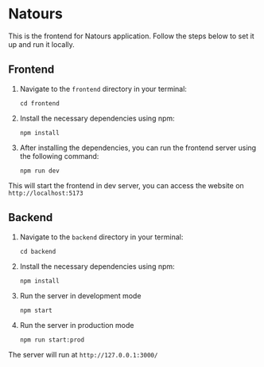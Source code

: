 # Natours

This is the frontend for Natours application. Follow the steps below to set it up and run it locally.

## Frontend

1. Navigate to the `frontend` directory in your terminal:

   ```
   cd frontend
   ```

2. Install the necessary dependencies using npm:

   ```
   npm install
   ```

3. After installing the dependencies, you can run the frontend server using the following command:

   ```
   npm run dev
   ```

This will start the frontend in dev server, you can access the website on `http://localhost:5173`

## Backend

1. Navigate to the `backend` directory in your terminal:

   ```
   cd backend
   ```

2. Install the necessary dependencies using npm:

   ```
   npm install
   ```

3. Run the server in development mode

   ```
   npm start
   ```

4. Run the server in production mode

   ```
   npm run start:prod
   ```

The server will run at `http://127.0.0.1:3000/`
